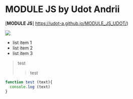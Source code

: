 # MODULE JS by Udot Andrii
[**MODULE JS**] https://udot-a.github.io/MODULE_JS_UDOT/)

[![](./)](https://github.com/EKarakaptan/toptoday)

* list item 1
* list item 2
* list item 3

> test
>> test

```js
function test (text){
  console.log (text)
}
```
